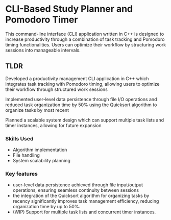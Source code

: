 # CLI-Based Study Planner and Pomodoro Timer
This command-line interface (CLI) application written in C++ is designed to increase productivity through a combination of task tracking and Pomodoro timing functionalities. Users can optimize their workflow by structuring work sessions into manageable intervals.

## TLDR
Developed a productivity management CLI application in C++ which integrates task tracking with Pomodoro timing, allowing users to optimize their workflow through structured work sessions

Implemented user-level data persistence through file I/O operations and reduced task organization time by 50% using the Quicksort algorithm to organize tasks by most recent 

Planned a scalable system design which can support multiple task lists and timer instances, allowing for future expansion

### Skills Used
- Algorithm implementation
- File handling
- System scalability planning

### Key features
- user-level data persistence achieved through file input/output operations, ensuring seamless continuity between sessions
- the integration of the Quicksort algorithm for organizing tasks by recency significantly improves task management efficiency, reducing organization time by up to 50%.
- (WIP) Support for multiple task lists and concurrent timer instances.
